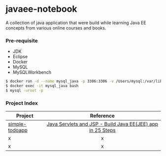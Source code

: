 # javaee-notebook

A collection of java application that were build while learning Java EE concepts from various online courses and books.

### Pre-requisite
- JDK
- Eclipse
- Docker
- MySQL
- MySQLWorkbench

```bash
$ docker run -d --name mysql_java -p 3306:3306 -v /Users/mysql:/var/lib/mysql -e 'MYSQL_ROOT_NAME=root' -e 'MYSQL_ROOT_PASSWORD=tiger' mysql:5.7.24
$ docker exec -it mysql_java bash
$ mysql -uroot -p
```
### Project Index
| Project        | Reference    |
| ------------- |:-------------:|
| [simple-todoapp](https://github.com/dbhaskaran/javaee-notebook/tree/master/simple-todoapp)| [Java Servlets and JSP - Build Java EE(JEE) app in 25 Steps](https://www.udemy.com/learn-java-servlets-and-jsp-web-application-in-25-steps) |
| x      | x     |
| x | x      |